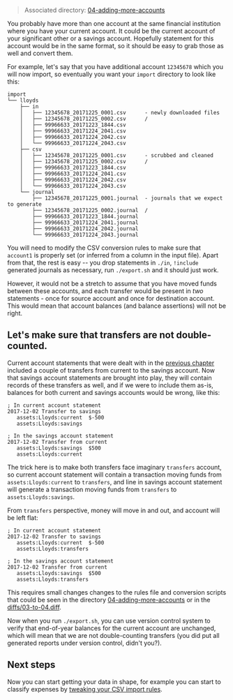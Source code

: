 > Associated directory:
> [04-adding-more-accounts](../../tree/master/04-adding-more-accounts)

You probably have more than one account at the same financial institution where you have your current account. It could be the current account of your significant other or a savings account. Hopefully statement for this account
would be in the same format, so it should be easy to grab those as well and convert them.

For example, let's say that you have additional account `12345678`
which you will now import, so eventually you want your `import`
directory to look like this:
```
import
└── lloyds
    ├── in
    │   ├── 12345678_20171225_0001.csv      - newly downloaded files
    │   ├── 12345678_20171225_0002.csv      / 
    │   ├── 99966633_20171223_1844.csv
    │   ├── 99966633_20171224_2041.csv
    │   ├── 99966633_20171224_2042.csv
    │   └── 99966633_20171224_2043.csv
    ├── csv
    │   ├── 12345678_20171225_0001.csv      - scrubbed and cleaned
    │   ├── 12345678_20171225_0002.csv      /
    │   ├── 99966633_20171223_1844.csv
    │   ├── 99966633_20171224_2041.csv
    │   ├── 99966633_20171224_2042.csv
    │   └── 99966633_20171224_2043.csv
    └── journal
        ├── 12345678_20171225_0001.journal  - journals that we expect to generate
        ├── 12345678_20171225_0002.journal  /
        ├── 99966633_20171223_1844.journal
        ├── 99966633_20171224_2041.journal
        ├── 99966633_20171224_2042.journal
        └── 99966633_20171224_2043.journal
```

You will need to modify the CSV conversion rules to make sure that
`account1` is properly set (or inferred from a column in the input
file). Apart from that, the rest is easy -- you drop statements in
`./in`, `!include` generated journals as necessary, run `./export.sh`
and it should just work.

However, it would not be a stretch to assume that you have moved funds
between these accounts, and each transfer would be present in _two_
statements - once for source account and once for destination account.
This would mean that account balances (and balance assertions) will
not be right.


## Let's make sure that transfers are not double-counted.

Current account statements that were dealt with in the
[previous chapter](Getting-full-history-of-the-account) included a
couple of transfers from current to the savings account. Now that
savings account statements are brought into play, they will contain
records of these transfers as well, and if we were to include them
as-is, balances for both current and savings accounts would be wrong,
like this:
```
; In current account statement
2017-12-02 Transfer to savings
   assets:Lloyds:current  $-500
   assets:Lloyds:savings

; In the savings account statement
2017-12-02 Transfer from current
   assets:Lloyds:savings  $500
   assets:Lloyds:current
```

The trick here is to make both transfers face imaginary `transfers`
account, so current account statement will contain a transaction
moving funds from `assets:Lloyds:current` to `transfers`, and line in
savings account statement will generate a transaction moving funds
from `transfers` to `assets:Lloyds:savings`.

From `transfers` perspective, money will move in and out, and account will be left flat:
```
; In current account statement
2017-12-02 Transfer to savings
   assets:Lloyds:current  $-500
   assets:Lloyds:transfers

; In the savings account statement
2017-12-02 Transfer from current
   assets:Lloyds:savings  $500
   assets:Lloyds:transfers
```

This requires small changes changes to the rules file and conversion scripts
that could be seen in the directory
[04-adding-more-accounts](../../tree/master/04-adding-more-accounts)
or in the [diffs/03-to-04.diff](../../tree/master/diffs/03-to-04.diff).

Now when you run
`./export.sh`, you can use version control system to verify
that end-of-year balances for the current account are unchanged, which
will mean that we are not double-counting transfers (you did put all generated reports under version control, didn't you?).

## Next steps

Now you can start getting your data in shape, for example you can
start to classify expenses by [tweaking your CSV import rules](Improving-CSV-import-rules).
